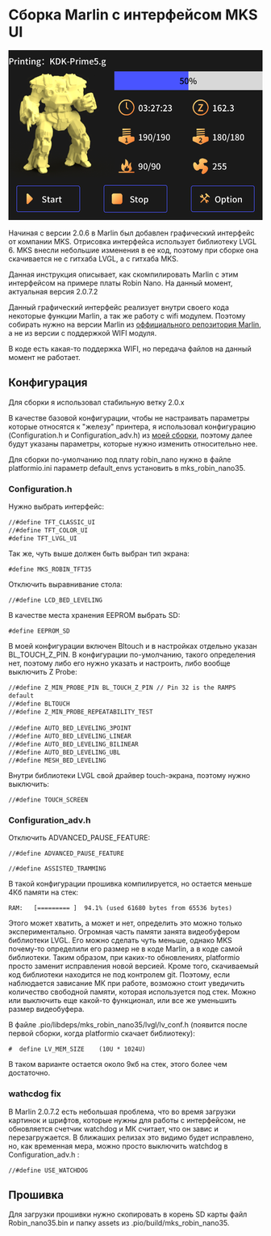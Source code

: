 # Сборка Marlin с интерфейсом MKS UI

![MKS UI](./MKS_Robin_Nano_printing.png)

Начиная с версии 2.0.6 в Marlin был добавлен графический интерфейс от компании MKS. Отрисовка интерфейса использует библиотеку LVGL 6. MKS внесли небольшие изменения в ее код, поэтому при сборке она скачивается не с гитхаба LVGL, а с гитхаба MKS.

Данная инструкция описывает, как скомпилировать Marlin с этим интерфейсом на примере платы Robin Nano. На данный момент, актуальная версия 2.0.7.2

Данный графический интерфейс реализует внутри своего кода некоторые функции Marlin, а так же работу с wifi модулем. Поэтому собирать нужно на версии Marlin из [оффициального репозитория Marlin](https://github.com/MarlinFirmware/Marlin), а не из версии с поддержкой WIFI модуля.

В коде есть какая-то поддержка WIFI, но передача файлов на данный момент не работает.

## Конфигурация

Для сборки я использовал стабильную ветку 2.0.x

В качестве базовой конфигурации, чтобы не настраивать параметры которые относятся к "железу" принтера, я использовал конфигурацию (Configuration.h и Configuration_adv.h) из [моей сборки](https://github.com/Sergey1560/Marlin_FB4S), поэтому далее будут указаны параметры, которые нужно изменить относительно нее.

Для сборки по-умолчанию под плату robin_nano нужно в файле platformio.ini параметр default_envs установить в mks_robin_nano35.

### Configuration.h 

Нужно выбрать интерфейс:

```
//#define TFT_CLASSIC_UI
//#define TFT_COLOR_UI
#define TFT_LVGL_UI
```

Так же, чуть выше должен быть выбран тип экрана:

```
#define MKS_ROBIN_TFT35
```

Отключить выравнивание стола:

```
//#define LCD_BED_LEVELING
```

В качестве места хранения EEPROM выбрать SD:

```
#define EEPROM_SD
```

В моей конфигурации включен Bltouch и в настройках отдельно указан BL_TOUCH_Z_PIN. В конфигурации по-умолчанию, такого определения нет, поэтому либо его нужно указать и настроить, либо вообще выключить Z Probe:

```
//#define Z_MIN_PROBE_PIN BL_TOUCH_Z_PIN // Pin 32 is the RAMPS default
//#define BLTOUCH
//#define Z_MIN_PROBE_REPEATABILITY_TEST

//#define AUTO_BED_LEVELING_3POINT
//#define AUTO_BED_LEVELING_LINEAR
//#define AUTO_BED_LEVELING_BILINEAR
//#define AUTO_BED_LEVELING_UBL
//#define MESH_BED_LEVELING

```

Внутри библиотеки LVGL свой драйвер touch-экрана, поэтому нужно выключить:

```
//#define TOUCH_SCREEN
```

### Configuration_adv.h

Отключить ADVANCED_PAUSE_FEATURE:

```
//#define ADVANCED_PAUSE_FEATURE
```

```
//#define ASSISTED_TRAMMING
```

В такой конфигурации прошивка компилируется, но остается меньше 4Кб памяти на стек:
```
RAM:   [========= ]  94.1% (used 61680 bytes from 65536 bytes)
```

Этого может хватить, а может и нет, определить это можно только экспериментально. Огромная часть памяти занята видеобуфером библиотеки LVGL. Его можно сделать чуть меньше, однако MKS почему-то определили его размер не в коде Marlin, а в коде самой библиотеки. Таким образом, при каких-то обновлениях, platformio просто заменит исправления новой версией. Кроме того, скачиваемый код библиотеки находится не под контролем git. Поэтому, если наблюдается зависание МК при работе, возможно стоит уведичить количество свободной памяти, которая используется под стек. Можно или выключить еще какой-то функционал, или все же уменьшить размер видеобуфера.

В файле .pio/libdeps/mks_robin_nano35/lvgl/lv_conf.h (появится после первой сборки, когда platformio скачает библиотеку):

```
#  define LV_MEM_SIZE    (10U * 1024U)
```

В таком варианте остается около 9кб на стек, этого более чем достаточно.

### wathcdog fix

В Marlin 2.0.7.2 есть небольшая проблема, что во время загрузки картинок и шрифтов, которые нужны для работы с интерфейсом, не обновляется счетчик watchdog и МК считает, что он завис и перезагружается. В ближаших релизах это видимо будет исправлено, но, как временная мера, можно просто выключить watchdog в Configuration_adv.h :

```
//#define USE_WATCHDOG
```

## Прошивка

Для загрузки прошивки нужно скопировать в корень SD карты файл Robin_nano35.bin и папку assets из .pio/build/mks_robin_nano35.
